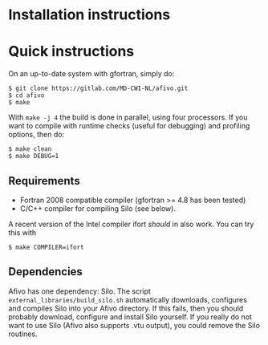 # Installation instructions

# Quick instructions

On an up-to-date system with gfortran, simply do:

    $ git clone https://gitlab.com/MD-CWI-NL/afivo.git
    $ cd afivo
    $ make

With `make -j 4` the build is done in parallel, using four processors. If you
want to compile with runtime checks (useful for debugging) and profiling
options, then do:

    $ make clean
    $ make DEBUG=1

## Requirements

* Fortran 2008 compatible compiler (gfortran >= 4.8 has been tested)
* C/C++ compiler for compiling Silo (see below).

A recent version of the Intel compiler ifort *should* in also work. You can try
this with

    $ make COMPILER=ifort

## Dependencies

Afivo has one dependency: Silo. The script `external_libraries/build_silo.sh`
automatically downloads, configures and compiles Silo into your Afivo directory.
If this fails, then you should probably download, configure and install Silo
yourself. If you really do not want to use Silo (Afivo also supports .vtu
output), you could remove the Silo routines.
